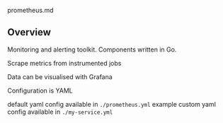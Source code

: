 prometheus.md

## Overview

Monitoring and alerting toolkit.
Components written in Go.

Scrape metrics from instrumented jobs

Data can be visualised with Grafana

Configuration is YAML

default yaml config available in `./prometheus.yml`
example custom yaml config available in `./my-service.yml`